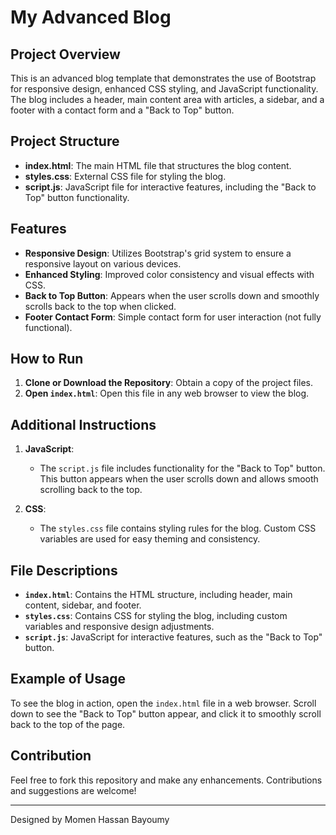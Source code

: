 # My Advanced Blog

## Project Overview
This is an advanced blog template that demonstrates the use of Bootstrap for responsive design, enhanced CSS styling, and JavaScript functionality. The blog includes a header, main content area with articles, a sidebar, and a footer with a contact form and a "Back to Top" button.

## Project Structure

- **index.html**: The main HTML file that structures the blog content.
- **styles.css**: External CSS file for styling the blog.
- **script.js**: JavaScript file for interactive features, including the "Back to Top" button functionality.

## Features

- **Responsive Design**: Utilizes Bootstrap's grid system to ensure a responsive layout on various devices.
- **Enhanced Styling**: Improved color consistency and visual effects with CSS.
- **Back to Top Button**: Appears when the user scrolls down and smoothly scrolls back to the top when clicked.
- **Footer Contact Form**: Simple contact form for user interaction (not fully functional).

## How to Run

1. **Clone or Download the Repository**: Obtain a copy of the project files.
2. **Open `index.html`**: Open this file in any web browser to view the blog.

## Additional Instructions

1. **JavaScript**:
   - The `script.js` file includes functionality for the "Back to Top" button. This button appears when the user scrolls down and allows smooth scrolling back to the top.

2. **CSS**:
   - The `styles.css` file contains styling rules for the blog. Custom CSS variables are used for easy theming and consistency.

## File Descriptions

- **`index.html`**: Contains the HTML structure, including header, main content, sidebar, and footer.
- **`styles.css`**: Contains CSS for styling the blog, including custom variables and responsive design adjustments.
- **`script.js`**: JavaScript for interactive features, such as the "Back to Top" button.

## Example of Usage

To see the blog in action, open the `index.html` file in a web browser. Scroll down to see the "Back to Top" button appear, and click it to smoothly scroll back to the top of the page.

## Contribution

Feel free to fork this repository and make any enhancements. Contributions and suggestions are welcome!


---

Designed by Momen Hassan Bayoumy
